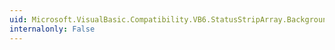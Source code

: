 ```yaml
---
uid: Microsoft.VisualBasic.Compatibility.VB6.StatusStripArray.BackgroundImageLayoutChanged
internalonly: False
---
```

